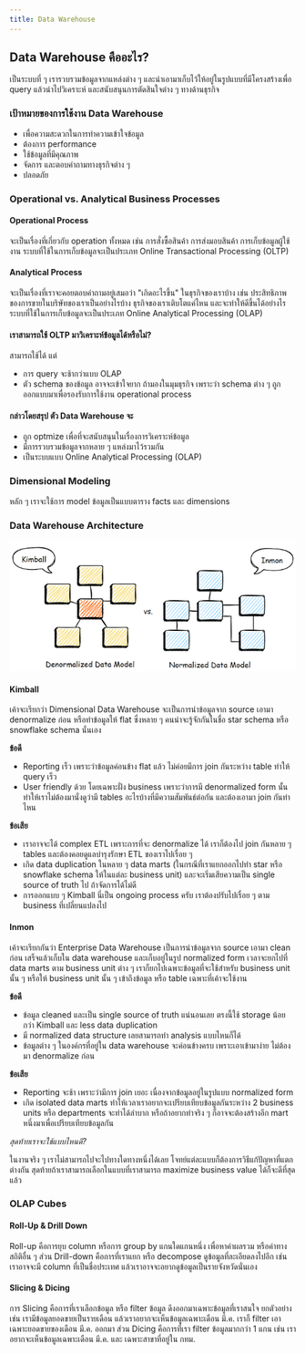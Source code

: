 ```yaml
---
title: Data Warehouse
---
```


## Data Warehouse คืออะไร?

เป็นระบบที่ ๆ เรารวบรวมข้อมูลจากแหล่งต่าง ๆ และนำเอามาเก็บไว้ให้อยู่ในรูปแบบที่มีโครงสร้างเพื่อ query แล้วนำไปวิเคราะห์ และสนับสนุนการตัดสินใจต่าง ๆ ทางด้านธุรกิจ

### เป้าหมายของการใช้งาน Data Warehouse

- เพื่อความสะดวกในการทำความเข้าใจข้อมูล
- ต้องการ performance
- ใช้ข้อมูลที่มีคุณภาพ
- จัดการ และตอบคำถามทางธุรกิจต่าง ๆ
- ปลอดภัย

### Operational vs. Analytical Business Processes

#### Operational Process

จะเป็นเรื่องที่เกี่ยวกับ operation ทั้งหมด เช่น การสั่งซื้อสินค้า การส่งมอบสินค้า การเก็บข้อมูลผู้ใช้งาน ระบบที่ใช้ในการเก็บข้อมูลจะเป็นประเภท Online Transactional Processing (OLTP)

#### Analytical Process

จะเป็นเรื่องที่เราจะคอยตอบคำถามอยู่เสมอว่า "เกิดอะไรขึ้น" ในธุรกิจของเราบ้าง เช่น ประสิทธิภาพของการขายในบริษัทของเราเป็นอย่างไรบ้าง ธุรกิจของเราเติบโตแค่ไหน และจะทำให้ดีขึ้นได้อย่างไร ระบบที่ใช้ในการเก็บข้อมูลจะเป็นประเภท Online Analytical Processing (OLAP)

#### เราสามารถใช้ OLTP มาวิเคราะห์ข้อมูลได้หรือไม่?

สามารถใช้ได้ แต่

- การ query จะช้ากว่าแบบ OLAP
- ตัว schema ของข้อมูล อาจจะเข้าใจยาก ถ้ามองในมุมธุรกิจ เพราะว่า schema ต่าง ๆ ถูกออกแบบมาเพื่อรองรับการใช้งาน operational process 

#### กล่าวโดยสรุป ตัว Data Warehouse จะ

- ถูก optmize เพื่อที่จะสนับสนุนในเรื่องการวิเคราะห์ข้อมูล
- มีการรวบรวมข้อมูลจากหลาย ๆ แหล่งมาไว้รวมกัน
- เป็นระบบแบบ Online Analytical Processing (OLAP)

### Dimensional Modeling

หลัก ๆ เราจะใช้การ model ข้อมูลเป็นแบบตาราง facts และ dimensions

### Data Warehouse Architecture

![Kimball vs. Inmon](./img/kimball-vs-inmon.png)

#### Kimball

เค้าจะเรียกว่า Dimensional Data Warehouse จะเป็นการนำข้อมูลจาก source เอามา denormalize ก่อน หรือทำข้อมูลให้ flat ซึ่งหลาย ๆ คนน่าจะรู้จักกันในชื่อ star schema หรือ snowflake schema นั่นเอง

**ข้อดี**

- Reporting เร็ว เพราะว่าข้อมูลค่อนข้าง flat แล้ว ไม่ค่อยมีการ join กันระหว่าง table ทำให้ query เร็ว
- User friendly ด้วย โดยเฉพาะฝั่ง business เพราะว่าการมี denormalized form นั้นทำให้เราไม่ต้องมานั่งดูว่ามี tables อะไรบ้างที่มีความสัมพันธ์ต่อกัน และต้องเอามา join กันท่าไหน

**ข้อเสีย**

- เราอาจจะได้ complex ETL เพราะการที่จะ denormalize ได้ เราก็ต้องไป join กันหลาย ๆ tables และต้องคอยดูแลบำรุงรักษา ETL ของเราไปเรื่อย ๆ
- เกิด data duplication ในหลาย ๆ data marts (ในกรณีที่เราแยกออกไปทำ star หรือ snowflake schema ให้ในแต่ละ business unit) และจะเริ่มเสียความเป็น single source of truth ไป ถ้าจัดการได้ไม่ดี
- การออกแบบ ๆ Kimball นี่เป็น ongoing process ครับ เราต้องปรับไปเรื่อย ๆ ตาม business ที่เปลี่ยนแปลงไป

#### Inmon

เค้าจะเรียกกันว่า Enterprise Data Warehouse เป็นการนำข้อมูลจาก source เอามา clean ก่อน เสร็จแล้วเก็บใน data warehouse และเก็บอยู่ในรูป normalized form เวลาจะยกไปที่ data marts ตาม business unit ต่าง ๆ เราก็ยกไปเฉพาะข้อมูลที่จะใช้สำหรับ business unit นั้น ๆ หรือให้ business unit นั้น ๆ เข้าถึงข้อมูล หรือ table เฉพาะที่เค้าจะใช้งาน

**ข้อดี**

- ข้อมูล cleaned และเป็น single source of truth แน่นอนเลย ตรงนี้ใช้ storage น้อยกว่า Kimball และ less data duplication
- มี normalized data structure เลยสามารถทำ analysis แบบไหนก็ได้
- ข้อมูลต่าง ๆ ในองค์กรที่อยู่ใน data warehouse จะค่อนข้างครบ เพราะเอาเข้ามาง่าย ไม่ต้องมา denormalize ก่อน

**ข้อเสีย**

- Reporting จะช้า เพราะว่ามีการ join เยอะ เนื่องจากข้อมูลอยู่ในรูปแบบ normalized form
- เกิด isolated data marts ทำให้เวลาเราอยากจะเปรียบเทียบข้อมูลกันระหว่าง 2 business units หรือ departments จะทำได้ลำบาก หรือถ้าอยากทำจริง ๆ ก็อาจจะต้องสร้างอีก mart หนึ่งมาเพื่อเปรียบเทียบข้อมูลกัน

*สุดท้ายเราจะใช้แบบไหนดี?*

ในงานจริง ๆ เราไม่สามารถไปจะไปทางใดทางหนึ่งได้เลย โจทย์แต่ละแบบก็ต้องการวิธีแก้ปัญหาที่แตกต่างกัน สุดท้ายถ้าเราสามารถเลือกในแบบที่เราสามารถ maximize business value ได้ก็จะดีที่สุดแล้ว

### OLAP Cubes

#### Roll-Up & Drill Down

Roll-up คือการยุบ column หรือการ group by แกนใดแกนหนึ่ง เพื่อหาค่าผลรวม หรือค่าทางสถิติอื่น ๆ ส่วน Drill-down คือการที่เราแยก หรือ decompose ดูข้อมูลที่ละเอียดลงไปอีก เช่น เราอาจจะมี column ที่เป็นชื่อประเทศ แล้วเราอาจจะอยากดูข้อมูลเป็นรายจังหวัดนั่นเอง

#### Slicing & Dicing

การ Slicing คือการที่เราเลือกข้อมูล หรือ filter ข้อมูล ดึงออกมาเฉพาะข้อมูลที่เราสนใจ ยกตัวอย่างเช่น เรามีข้อมูลยอดขายเป็นรายเดือน แล้วเราอยากจะเห็นข้อมูลเฉพาะเดือน มี.ค. เราก็ filter เอาเฉพาะยอดขายของเดือน มี.ค. ออกมา ส่วน Dicing คือการที่เรา filter ข้อมูลมากกว่า 1 แกน เช่น เราอยากจะเห็นข้อมูลเฉพาะเดือน มี.ค. และ เฉพาะสาขาที่อยู่ใน กทม.
